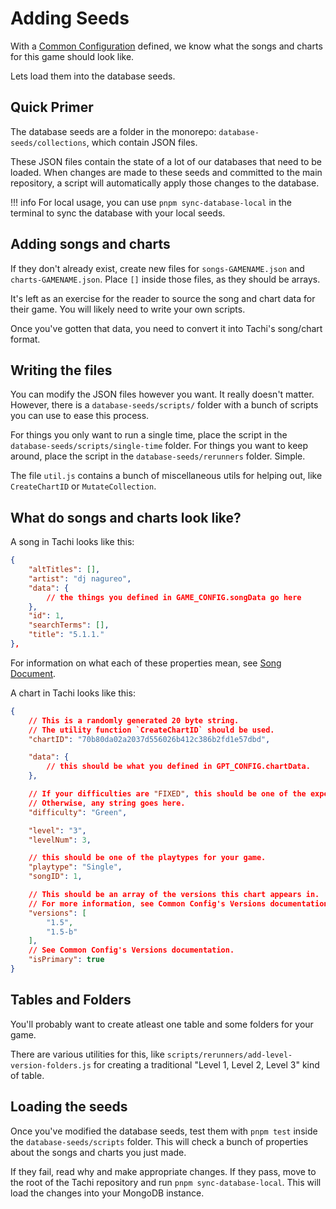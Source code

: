 # Adding Seeds

With a [Common Configuration](./common-config/index.md) defined, we know what the songs and charts for this game should look like.

Lets load them into the database seeds.

## Quick Primer

The database seeds are a folder in the monorepo: `database-seeds/collections`, which contain JSON files.

These JSON files contain the state of a lot of our databases that need to be loaded. When changes are made to these seeds and committed to the main repository, a script will automatically apply those changes to the database.

!!! info
	For local usage, you can use `pnpm sync-database-local` in the terminal to sync
	the database with your local seeds.

## Adding songs and charts

If they don't already exist, create new files for `songs-GAMENAME.json` and `charts-GAMENAME.json`. Place `[]` inside those files, as they should be arrays.

It's left as an exercise for the reader to source the song and chart data for their game. You will likely need to write your own scripts.

Once you've gotten that data, you need to convert it into Tachi's song/chart format.

## Writing the files

You can modify the JSON files however you want. It really doesn't matter. However, there is a `database-seeds/scripts/` folder with a bunch of scripts you can use
to ease this process.

For things you only want to run a single time, place the script in the `database-seeds/scripts/single-time` folder.
For things you want to keep around, place the script in the `database-seeds/rerunners` folder. Simple.

The file `util.js` contains a bunch of miscellaneous utils for helping out, like `CreateChartID` or `MutateCollection`.

## What do songs and charts look like?

A song in Tachi looks like this:

```json
{
	"altTitles": [],
	"artist": "dj nagureo",
	"data": {
		// the things you defined in GAME_CONFIG.songData go here
	},
	"id": 1,
	"searchTerms": [],
	"title": "5.1.1."
},
```

For information on what each of these properties mean, see [Song Document](../schemas/song.md).

A chart in Tachi looks like this:

```json
{
	// This is a randomly generated 20 byte string.
	// The utility function `CreateChartID` should be used.
	"chartID": "70b80da02a2037d556026b412c386b2fd1e57dbd",

	"data": {
		// this should be what you defined in GPT_CONFIG.chartData.
	},

	// If your difficulties are "FIXED", this should be one of the expected difficulties.
	// Otherwise, any string goes here.
	"difficulty": "Green",

	"level": "3",
	"levelNum": 3,

	// this should be one of the playtypes for your game.
	"playtype": "Single",
	"songID": 1,

	// This should be an array of the versions this chart appears in.
	// For more information, see Common Config's Versions documentation.
	"versions": [
		"1.5",
		"1.5-b"
	],
	// See Common Config's Versions documentation.
	"isPrimary": true
}
```

## Tables and Folders

You'll probably want to create atleast one table and some folders for your game.

There are various utilities for this, like `scripts/rerunners/add-level-version-folders.js` for creating a traditional "Level 1, Level 2, Level 3" kind of table.

## Loading the seeds

Once you've modified the database seeds, test them with `pnpm test` inside the `database-seeds/scripts` folder. This will check a bunch of properties about the songs and charts you just made.

If they fail, read why and make appropriate changes. If they pass, move to the root of the Tachi repository and run `pnpm sync-database-local`. This will load the changes into your MongoDB instance.